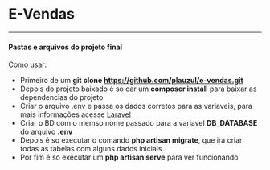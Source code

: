 # E-Vendas

* * *

#### Pastas e arquivos do projeto final

Como usar:

*   Primeiro de um **git clone https://github.com/plauzul/e-vendas.git**
*   Depois do projeto baixado é so dar um **composer install** para baixar as dependencias do projeto
*   Criar o arquivo .env e passa os dados corretos para as variaveis, para mais informações acesse <a href="https://laravel.com/">Laravel</a>
*   Criar o BD com o memso nome passado para a variavel **DB_DATABASE** do arquivo **.env**
*   Depois é so executar o comando **php artisan migrate**, que ira criar todas as tabelas com alguns dados iniciais
*   Por fim é so executar um **php artisan serve** para ver funcionando